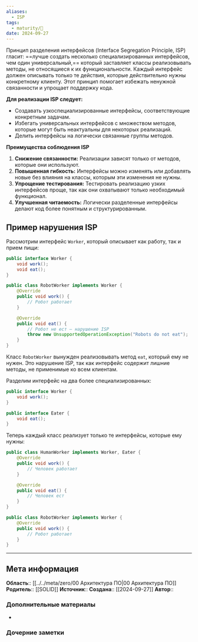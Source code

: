 ```yaml
---
aliases:
  - ISP
tags:
  - maturity/🌱
date: 2024-09-27
---
```

Принцип разделения интерфейсов (Interface Segregation Principle, ISP) гласит: ==лучше создать несколько специализированных интерфейсов, чем один универсальный,== который заставляет классы реализовывать методы, не относящиеся к их функциональности.  Каждый интерфейс должен описывать только те действия, которые действительно нужны конкретному клиенту. Этот принцип помогает избежать ненужной связанности и упрощает поддержку кода.

**Для реализации ISP следует:**
- Создавать узкоспециализированные интерфейсы, соответствующие конкретным задачам.
- Избегать универсальных интерфейсов с множеством методов, которые могут быть неактуальны для некоторых реализаций.
- Делить интерфейсы на логически связанные группы методов.

**Преимущества соблюдения ISP**
1. **Снижение связанности:** Реализации зависят только от методов, которые они используют.
2. **Повышенная гибкость:** Интерфейсы можно изменять или добавлять новые без влияния на классы, которым эти изменения не нужны.
3. **Упрощение тестирования:** Тестировать реализацию узких интерфейсов проще, так как они охватывают только необходимый функционал.
4. **Улучшенная читаемость:** Логически разделенные интерфейсы делают код более понятным и структурированным.
## Пример нарушения ISP
Рассмотрим интерфейс `Worker`, который описывает как работу, так и прием пищи:

```java
public interface Worker {
    void work();
    void eat();
}

public class RobotWorker implements Worker {
    @Override
    public void work() {
        // Робот работает
    }

    @Override
    public void eat() {
        // Робот не ест — нарушение ISP
        throw new UnsupportedOperationException("Robots do not eat");
    }
}

```

Класс `RobotWorker` вынужден реализовывать метод `eat`, который ему не нужен. Это нарушение ISP, так как интерфейс содержит лишние методы, не применимые ко всем клиентам.

Разделим интерфейс на два более специализированных:

```java
public interface Worker {
    void work();
}

public interface Eater {
    void eat();
}

```

Теперь каждый класс реализует только те интерфейсы, которые ему нужны:

```java
public class HumanWorker implements Worker, Eater {
    @Override
    public void work() {
        // Человек работает
    }

    @Override
    public void eat() {
        // Человек ест
    }
}

public class RobotWorker implements Worker {
    @Override
    public void work() {
        // Робот работает
    }
}

```
***
## Мета информация
**Область**:: [[../../meta/zero/00 Архитектура ПО|00 Архитектура ПО]]
**Родитель**:: [[SOLID]]
**Источник**:: 
**Создана**:: [[2024-09-27]]
**Автор**:: 
### Дополнительные материалы
- 

### Дочерние заметки
<!-- QueryToSerialize: LIST FROM [[]] WHERE contains(Родитель, this.file.link) or contains(parents, this.file.link) -->
